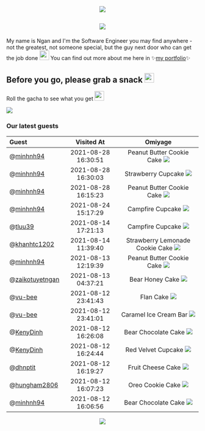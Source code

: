 <p align="center"><img src="https://ntuyetngan.com/public/github/readme-start.png">

## <p align="center"><img src="https://ntuyetngan.com/public/github/readme-title.png" align="center">

My name is Ngan and I'm the Software Engineer you may find anywhere - not the greatest, not someone special, but the guy next door who can get the job done <img src="https://emojis.slackmojis.com/emojis/images/1597609912/10174/wfh_parrot.gif" width="25px">
You can find out more about me here in ✨<a href="https://ntuyetngan.com/" target="_blank">my portfolio</a>✨

## Before you go, please grab a snack <img src="https://emojis.slackmojis.com/emojis/images/1613285697/12806/meow_attention.png" width="25px">
Roll the gacha to see what you get <img src="https://emojis.slackmojis.com/emojis/images/1471119458/989/parrot_dad.gif" width="25px">

<a href="https://github.com/ngantn1994/ngantn1994/issues/new?title=roll&template=feature_request.md"><img src="https://ntuyetngan.com/public/github/readme-gacha.gif"></a>

### Our latest guests

| Guest | Visited At | Omiyage |
| :--- | :---: | :---: |
| @<a href="https://github.com/minhnh94">minhnh94</a> | 2021-08-28 16:30:51 | Peanut Butter Cookie Cake <img src="https://ntuyetngan.com/public/github/omiyage/0/32/27.png"> |
| @<a href="https://github.com/minhnh94">minhnh94</a> | 2021-08-28 16:30:03 | Strawberry Cupcake <img src="https://ntuyetngan.com/public/github/omiyage/0/32/11.png"> |
| @<a href="https://github.com/minhnh94">minhnh94</a> | 2021-08-28 16:15:23 | Peanut Butter Cookie Cake <img src="https://ntuyetngan.com/public/github/omiyage/0/32/27.png"> |
| @<a href="https://github.com/minhnh94">minhnh94</a> | 2021-08-24 15:17:29 | Campfire Cupcake <img src="https://ntuyetngan.com/public/github/omiyage/0/32/9.png"> |
| @<a href="https://github.com/tluu39">tluu39</a> | 2021-08-14 17:21:13 | Campfire Cupcake <img src="https://ntuyetngan.com/public/github/omiyage/0/32/9.png"> |
| @<a href="https://github.com/khanhtc1202">khanhtc1202</a> | 2021-08-14 11:39:40 | Strawberry Lemonade Cookie Cake <img src="https://ntuyetngan.com/public/github/omiyage/0/32/28.png"> |
| @<a href="https://github.com/minhnh94">minhnh94</a> | 2021-08-13 12:19:39 | Peanut Butter Cookie Cake <img src="https://ntuyetngan.com/public/github/omiyage/0/32/27.png"> |
| @<a href="https://github.com/zaikotuyetngan">zaikotuyetngan</a> | 2021-08-13 04:37:21 | Bear Honey Cake <img src="https://ntuyetngan.com/public/github/omiyage/0/32/1.png"> |
| @<a href="https://github.com/vu-bee">vu-bee</a> | 2021-08-12 23:41:43 | Flan Cake <img src="https://ntuyetngan.com/public/github/omiyage/0/32/22.png"> |
| @<a href="https://github.com/vu-bee">vu-bee</a> | 2021-08-12 23:41:01 | Caramel Ice Cream Bar <img src="https://ntuyetngan.com/public/github/omiyage/0/32/13.png"> |
| @<a href="https://github.com/KenyDinh">KenyDinh</a> | 2021-08-12 16:26:08 | Bear Chocolate Cake <img src="https://ntuyetngan.com/public/github/omiyage/0/32/0.png"> |
| @<a href="https://github.com/KenyDinh">KenyDinh</a> | 2021-08-12 16:24:44 | Red Velvet Cupcake <img src="https://ntuyetngan.com/public/github/omiyage/0/32/12.png"> |
| @<a href="https://github.com/dhnptit">dhnptit</a> | 2021-08-12 16:19:27 | Fruit Cheese Cake <img src="https://ntuyetngan.com/public/github/omiyage/0/32/15.png"> |
| @<a href="https://github.com/hungham2806">hungham2806</a> | 2021-08-12 16:07:23 | Oreo Cookie Cake <img src="https://ntuyetngan.com/public/github/omiyage/0/32/26.png"> |
| @<a href="https://github.com/minhnh94">minhnh94</a> | 2021-08-12 16:06:56 | Bear Chocolate Cake <img src="https://ntuyetngan.com/public/github/omiyage/0/32/0.png"> |
<p align="center"><img src="https://ntuyetngan.com/public/github/readme-bottom.png">
